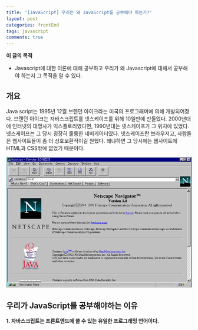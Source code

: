 ```yaml
---
title: '[JavaScript] 우리는 왜 JavaScript를 공부해야 하는가?'
layout: post
categories: frontEnd
tags: javascript
comments: true
---
```


**이 글의 목적**
- Javascript에 대한 이론에 대해 공부하고 우리가 왜 Javascript에 대해서 공부해야 하는지 그 목적을 알 수 있다.

## 개요
Java script는 1995년 12월 브렌던 아이크라는 미국의 프로그래머에 의해 개발되어졌다. 브랜던 아이크는 자바스크립트를 넷스케이프를 위해 10일만에 만들었다. 2000년대에 인터넷의 대명사가 익스플로러였다면, 1990년대는 넷스케이프가 그 위치에 있었다. 넷스케이프는 그 당시 굉장히 훌륭한 네비게이터였다. 넷스케이프란 브라우저고, 사람들은 웹사이트들이 좀 더 상호보환적이길 원했다. 왜냐하면 그 당시에는 웹사이트에 HTML과 CSS밖에 없었기 때문이다.

![SimpleJekyllSearch](/assets\img/netscape.png)

## 우리가 JavaScript를 공부해야하는 이유
**1. 자바스크립트는 프론트엔드에 쓸 수 있는 유일한 프로그래밍 언어이다.**
